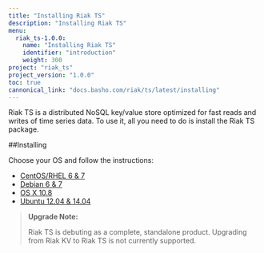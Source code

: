 ```yaml
---
title: "Installing Riak TS"
description: "Installing Riak TS"
menu:
  riak_ts-1.0.0:
    name: "Installing Riak TS"
    identifier: "introduction"
    weight: 300
project: "riak_ts"
project_version: "1.0.0"
toc: true
cannonical_link: "docs.basho.com/riak/ts/latest/installing"
---
```



[AAE]: http://docs.basho.com/riak/2.1.3/theory/concepts/aae/
[Centos]: http://docs.basho.com/riakts/1.0.0/installing/rhel-centos
[Debian]: http://docs.basho.com/riakts/1.0.0/installing/debian-ubuntu
[OSX]: http://docs.basho.com/riakts/1.0.0/installing/mac-osx
[Ubuntu]: http://docs.basho.com/riakts/1.0.0/installing/debian-ubuntu


Riak TS is a distributed NoSQL key/value store optimized for fast reads and writes of time series data. To use it, all you need to do is install the Riak TS package.
 

##Installing

Choose your OS and follow the instructions:

* [CentOS/RHEL 6 & 7][Centos]
* [Debian 6 & 7][Debian]
* [OS X 10.8][OSX]
* [Ubuntu 12.04 & 14.04][Ubuntu]


>**Upgrade Note:** 
>
>Riak TS is debuting as a complete, standalone product. Upgrading from Riak KV to Riak TS is not currently supported.

